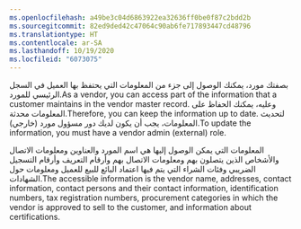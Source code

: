 ```yaml
---
ms.openlocfilehash: a49be3c04d6863922ea32636ff0be0f87c2bdd2b
ms.sourcegitcommit: 82ed9ded42c47064c90ab6fe717893447cd48796
ms.translationtype: HT
ms.contentlocale: ar-SA
ms.lasthandoff: 10/19/2020
ms.locfileid: "6073075"
---
```

<span data-ttu-id="f436f-101">بصفتك مورد، يمكنك الوصول إلى جزء من المعلومات التي يحتفظ بها العميل في السجل الرئيسي للمورد.</span><span class="sxs-lookup"><span data-stu-id="f436f-101">As a vendor, you can access part of the information that a customer maintains in the vendor master record.</span></span> <span data-ttu-id="f436f-102">وعليه، يمكنك الحفاظ على المعلومات محدثة.</span><span class="sxs-lookup"><span data-stu-id="f436f-102">Therefore, you can keep the information up to date.</span></span> <span data-ttu-id="f436f-103">لتحديث المعلومات، يجب أن يكون لديك دور مسؤول مورد (خارجي).</span><span class="sxs-lookup"><span data-stu-id="f436f-103">To update the information, you must have a vendor admin (external) role.</span></span>

<span data-ttu-id="f436f-104">المعلومات التي يمكن الوصول إليها هي اسم المورد والعناوين ومعلومات الاتصال والأشخاص الذين يتصلون بهم ومعلومات الاتصال بهم وأرقام التعريف وأرقام التسجيل الضريبي وفئات الشراء التي يتم فيها اعتماد البائع للبيع للعميل ومعلومات حول الشهادات.</span><span class="sxs-lookup"><span data-stu-id="f436f-104">The accessible information is the vendor name, addresses, contact information, contact persons and their contact information, identification numbers, tax registration numbers, procurement categories in which the vendor is approved to sell to the customer, and information about certifications.</span></span>
